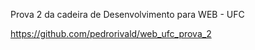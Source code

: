 Prova 2 da cadeira de Desenvolvimento para WEB - UFC

https://github.com/pedrorivald/web_ufc_prova_2